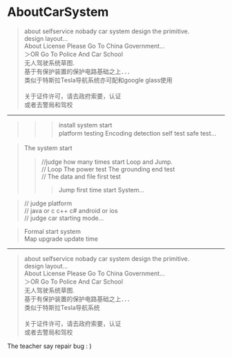 # AboutCarSystem
>about selfservice nobady car system design the primitive.           </br>
>design layout...                                                    </br>
>About License Please Go To China Government...                      </br>
＞OR Go To Police And Car School                                     </br>
>无人驾驶系统草图.                                                     </br>
>基于有保护装置的保护电路基础之上．．．                                   </br>
>类似于特斯拉Tesla导航系统亦可配和google glass使用                       </br>   
>关于证件许可，请去政府索要，认证                                         </br>
>或者去警局和驾校                                                      　</br>

_____________________________________________________________________

>>>>
>>>install system start                                             </br>
>> platform testing  Encoding detection  self test  safe test...  　</br>
> 

> The system start                                                 　</br>
>>//judge how many times start Loop and Jump.                       </br>
>>// Loop The power test   The grounding end test                   </br>
>>// The data and file first test                                   </br>
>>> Jump first time start System...                                  </br>

>// judge platform                                                 </br>
>// java or c c++ c#    android or ios                             </br>
>// judge car starting mode...                                     </br>

>Formal start system                                               </br>
>Map upgrade update time                                           </br>

_____________________________________________________________________

>about selfservice nobady car system design the primitive.           </br>
>design layout...                                                    </br>
>About License Please Go To China Government...                      </br>
＞OR Go To Police And Car School                                     </br>
>无人驾驶系统草图.                                                     </br>
>基于有保护装置的保护电路基础之上．．．                                   </br>
>类似于特斯拉Tesla导航系统                                              </br>   
>关于证件许可，请去政府索要，认证                                         </br>
>或者去警局和驾校                                                      　</br>


The teacher say repair bug : ) 

